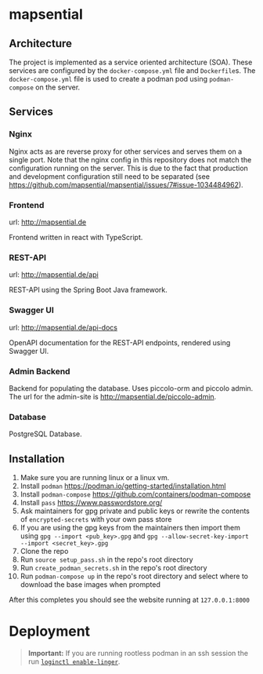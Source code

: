 # mapsential

## Architecture

The project is implemented as a service oriented architecture (SOA). These services are configured by the `docker-compose.yml` file and `Dockerfile`s.
The `docker-compose.yml` file is used to create a podman pod using `podman-compose` on the server.

## Services

### Nginx

Nginx acts as are reverse proxy for other services and serves them on a single port.
Note that the nginx config in this repository does not match the configuration running on the server.
This is due to the fact that production and development configuration still need to be separated (see https://github.com/mapsential/mapsential/issues/7#issue-1034484962).

### Frontend

url: http://mapsential.de <br/>

Frontend written in react with TypeScript.

### REST-API

url: http://mapsential.de/api <br/>

REST-API using the Spring Boot Java framework.

### Swagger UI

url: http://mapsential.de/api-docs <br/>

OpenAPI documentation for the REST-API endpoints, rendered using Swagger UI.

### Admin Backend

Backend for populating the database. Uses piccolo-orm and piccolo admin. The url for the admin-site is http://mapsential.de/piccolo-admin.

### Database

PostgreSQL Database.


## Installation

1. Make sure you are running linux or a linux vm.
2. Install `podman` https://podman.io/getting-started/installation.html
3. Install `podman-compose`  https://github.com/containers/podman-compose
4. Install `pass` https://www.passwordstore.org/
5. Ask maintainers for gpg private and public keys or rewrite the contents of `encrypted-secrets` with your own pass store
6. If you are using the gpg keys from the maintainers then import them using `gpg --import <pub_key>.gpg` and `gpg --allow-secret-key-import --import <secret_key>.gpg`
7. Clone the repo
8. Run `source setup_pass.sh` in the repo's root directory
9. Run `create_podman_secrets.sh` in the repo's root directory
10. Run `podman-compose up` in the repo's root directory and select where to download the base images when prompted

After this completes you should see the website running at `127.0.0.1:8000`

# Deployment

> **Important:** If you are running rootless podman in an ssh session the run [`loginctl enable-linger`](https://github.com/containers/podman/blob/main/troubleshooting.md#21-a-rootless-container-running-in-detached-mode-is-closed-at-logout).
